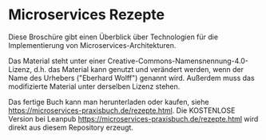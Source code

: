 # Microservices Rezepte

Diese Broschüre gibt einen Überblick über Technologien für die
Implementierung von Microservices-Architekturen.

Das Material steht unter einer
Creative-Commons-Namensnennung-4.0-Lizenz, d.h. das Material kann
genutzt und verändert werden, wenn der Name des Urhebers ("Eberhard
Wolff") genannt wird. Außerdem muss das modifizierte Material unter
derselben Lizenz stehen.

Das fertige Buch kann man herunterladen oder kaufen, siehe
<https://microservices-praxisbuch.de/rezepte.html>. Die KOSTENLOSE
Version bei Leanpub <https://microservices-praxisbuch.de/rezepte.html>
wird direkt aus diesem Repository erzeugt.

